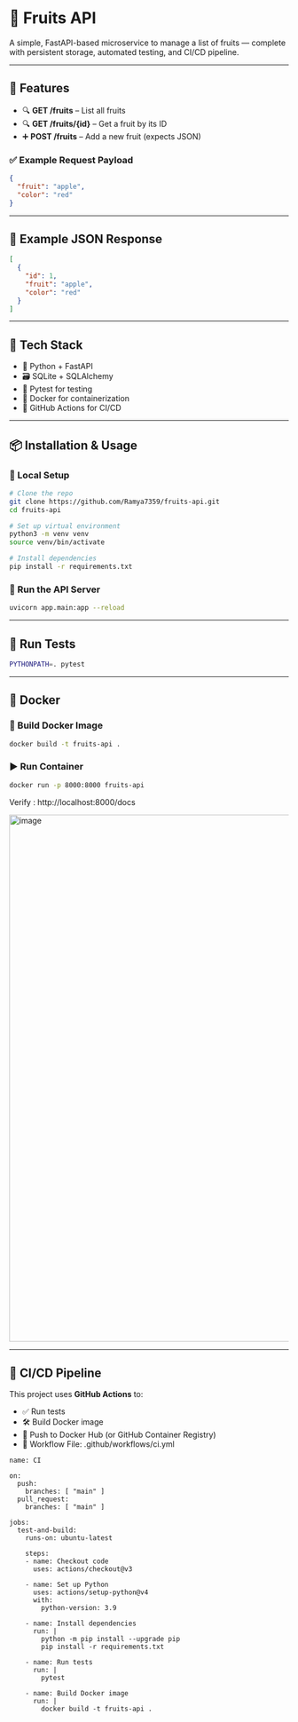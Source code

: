 # 🍎 Fruits API

A simple, FastAPI-based microservice to manage a list of fruits — complete with persistent storage, automated testing, and CI/CD pipeline.

---

## 🚀 Features

- 🔍 **GET /fruits** – List all fruits
- 🔍 **GET /fruits/{id}** – Get a fruit by its ID
- ➕ **POST /fruits** – Add a new fruit (expects JSON)

### ✅ Example Request Payload

```json
{
  "fruit": "apple",
  "color": "red"
}
````

---

## 🧾 Example JSON Response

```json
[
  {
    "id": 1,
    "fruit": "apple",
    "color": "red"
  }
]
```

---

## 🧰 Tech Stack

* 🐍 Python + FastAPI
* 🗃 SQLite + SQLAlchemy
* 🔬 Pytest for testing
* 🐳 Docker for containerization
* 🔁 GitHub Actions for CI/CD

---

## 📦 Installation & Usage

### 🔧 Local Setup

```bash
# Clone the repo
git clone https://github.com/Ramya7359/fruits-api.git
cd fruits-api

# Set up virtual environment
python3 -m venv venv
source venv/bin/activate

# Install dependencies
pip install -r requirements.txt
```

### 🚀 Run the API Server

```bash
uvicorn app.main:app --reload
```

---

## 🧪 Run Tests

```bash
PYTHONPATH=. pytest
```

---

## 🐳 Docker

### 🔨 Build Docker Image

```bash
docker build -t fruits-api .
```

### ▶️ Run Container

```bash
docker run -p 8000:8000 fruits-api
```
Verify : http://localhost:8000/docs

<img width="950" alt="image" src="https://github.com/user-attachments/assets/30a715d1-011a-4cd9-b337-202b5034adf3" />

---

## 🔁 CI/CD Pipeline

This project uses **GitHub Actions** to:

* ✅ Run tests
* 🛠 Build Docker image
* 🚀 Push to Docker Hub (or GitHub Container Registry)
* 📄 Workflow File: .github/workflows/ci.yml

```
name: CI

on:
  push:
    branches: [ "main" ]
  pull_request:
    branches: [ "main" ]

jobs:
  test-and-build:
    runs-on: ubuntu-latest

    steps:
    - name: Checkout code
      uses: actions/checkout@v3

    - name: Set up Python
      uses: actions/setup-python@v4
      with:
        python-version: 3.9

    - name: Install dependencies
      run: |
        python -m pip install --upgrade pip
        pip install -r requirements.txt

    - name: Run tests
      run: |
        pytest

    - name: Build Docker image
      run: |
        docker build -t fruits-api .
```
